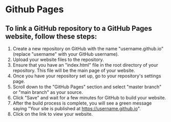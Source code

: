 # Github Pages

## To link a GitHub repository to a GitHub Pages website, follow these steps:

1. Create a new repository on GitHub with the name "username.github.io" (replace "username" with your GitHub username).
2. Upload your website files to the repository.
3. Ensure that you have an "index.html" file in the root directory of your repository. This file will be the main page of your website.
4. Once you have your repository set up, go to your repository's settings page.
5. Scroll down to the "GitHub Pages" section and select "master branch" or "main branch" as your source.
6. Click "Save" and wait for a few minutes for GitHub to build your website.
7. After the build process is complete, you will see a green message saying "Your site is published at https://username.github.io".
8. Click on the link to view your website.
